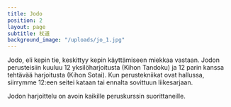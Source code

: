 ```yaml
---
title: Jodo
position: 2
layout: page
subtitle: 杖道
background_image: "/uploads/jo_1.jpg"
---
```


Jodo, eli kepin tie, keskittyy kepin käyttämiseen miekkaa vastaan. Jodon perusteisiin kuuluu 12 yksilöharjoitusta (Kihon Tandoku) ja 12 parin kanssa tehtävää harjoitusta (Kihon Sotai). Kun perustekniikat ovat hallussa, siirrymme 12:een seitei kataan tai ennalta sovittuun liikesarjaan.

Jodon harjoittelu on avoin kaikille peruskurssin suorittaneille.
